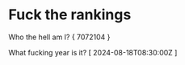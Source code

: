 # Fuck the rankings

Who the hell am I?
{ 7072104 }

What fucking year is it?
[ 2024-08-18T08:30:00Z ]
